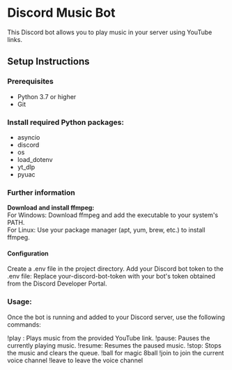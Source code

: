 # Discord Music Bot

This Discord bot allows you to play music in your server using YouTube links.

## Setup Instructions

### Prerequisites
- Python 3.7 or higher
- Git

### **Install required Python packages:**
- asyncio  
- discord  
- os  
- load_dotenv
- yt_dlp  
- pyuac  

### Further information  
**Download and install ffmpeg:**  
For Windows: Download ffmpeg and add the executable to your system's PATH.  
For Linux: Use your package manager (apt, yum, brew, etc.) to install ffmpeg.  

#### Configuration  
Create a .env file in the project directory.
Add your Discord bot token to the .env file:
Replace your-discord-bot-token with your bot's token obtained from the Discord Developer Portal.

### **Usage:**  
Once the bot is running and added to your Discord server, use the following commands:

!play <YouTube URL>: Plays music from the provided YouTube link.
!pause: Pauses the currently playing music.
!resume: Resumes the paused music.
!stop: Stops the music and clears the queue.
!ball for magic 8ball
!join to join the current voice channel
!leave to leave the voice channel
